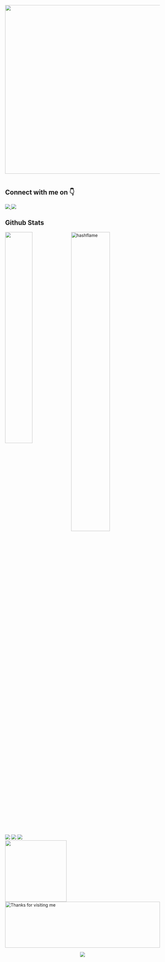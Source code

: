 <div align="center">
<img src="https://nft-llc.mypinata.cloud/ipfs/QmXmuSenZRnofhGMz2NyT3Yc4Zrty1TypuiBKDcaBsNw9V/2852.gif" style="height: 550px;
    object-fit: cover;
    width: 1100px;" />
</div>
</br>
<h2> Connect with me on 👇</h2>
<a href="https://www.linkedin.com/in/vitaliy-apanasevich-8a6bbb218/" target="_blank">
<img src="https://img.shields.io/badge/LinkedIn--blue" />
</a>
<a href="https://www.hackerrank.com/MuskanRani" target="_blank">
<img src="https://img.shields.io/badge/HackerRank--darkgreen" ;></img></a>
</a> 

<br/> 

<h2> Github Stats </h2> 
<a href="https://github.com/muskanrani/github-readme-stats"><img align="left" width="42%" src="https://github-readme-stats.vercel.app/api/top-langs/?username=skoruba&layout=compact&theme=tokyonight" /></a>
<img width="50%" src="https://github-readme-streak-stats.herokuapp.com/?user=hashflame&theme=tokyonight" alt="hashflame" />
<br/>

![](https://komarev.com/ghpvc/?username=muskanrani&color=brightgreen)
![](https://visitor-badge.glitch.me/badge?page_id=muskanrani.muskanrani)
<img src="https://img.shields.io/github/forks/muskanrani/muskanrani?style=social"></img>
<br/>
<img align='center' src='https://user-images.githubusercontent.com/5713670/87202985-820dcb80-c2b6-11ea-9f56-7ec461c497c3.gif' width='200"'>
<img height="150" alt="Thanks for visiting me" width="100%" src="https://raw.githubusercontent.com/BrunnerLivio/brunnerlivio/master/images/marquee.svg" />
<p align="center">
  <img src="https://capsule-render.vercel.app/api?type=waving&color=gradient&height=60&section=footer&width=100"/>
</p>
